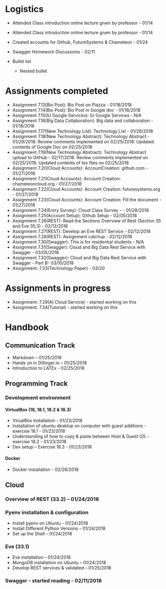 #	Logistics
*	Attended Class introduction online lecture given by professor - 01/14
   *	Attended Class introduction online lecture given by professor - 01/14
*	Created accounts for Github, FutureSystems & Chameleon - 01/24
*   Swagger Homework Discussions - 02/11

* Bullet list
   * Nested bullet

#	Assignments completed
*	Assignment 7.13(Bio Post): Bio Post on Piazza - 01/18/2018
* Assignment 7.14(Bio Post): Bio Post in Google doc - 01/18/2018
* Assignment 7.15(IU Google Services): IU Google Services - N/A
* Assignment 7.16(Big Data Collaboration): Big data and collaboration - 01/18/2018
* Assignment 7.17(New Technology List): Technology List - 01/29/2018
* Assignment 7.18(New Technology Abstract): Technology Abstract - 01/29/2018. Review comments implemented on 02/25/2018. Updated contents of Google Doc on 02/25/2018
* Assignment 7.19(New Technology Abstract): Technology Abstract upload to GitHub - 02/17/2018. Review comments implemented on 02/25/2018. Updated contents of tex files on 02/25/2018
* Assignment 7.20(Cloud Accounts): AccountCreation: github.com - 01/27/2018
* Assignment 7.21(Cloud Accounts): Account Creation: chameleoncloud.org - 01/27/2018
* Assignment 7.22(Cloud Accounts): Account Creation: futuresystems.org - 01/27/2018
* Assignment 7.23(Cloud Accounts): Account Creation: Fill the document - 01/27/2018
* Assignment 7.24(Entry Survey): Cloud Class Survey -  - 01/28/2018
* Assignment 7.25(Account Setup): Github Setup - 02/05/2018
* Assignment 7.26(REST): Read the Sections Overview of Rest (Section 35 and Eve 35.3) - 02/12/2018
* Assignment 7.27(REST): Develop an Eve REST Service - 02/12/2018
* Assignment 7.28(REST): Assignment catchup - 02/12/2018
* Assignment 7.30(Swagger): This is for residential students - N/A
* Assignment 7.31(Swagger): Cloud and Big Data Rest Service with Swagger - 03/05/2018
* Assignment 7.32(Swagger): Cloud and Big Data Rest Service with Swagger - Part B- 03/10/2018
* Assignment: 7.33(Technology Paper) - 03/20

#	Assignments in progress
* Assignment: 7.29(AI Cloud Service) - started working on this
* Assignment: 7.34(Tutorial) - started working on this
#	Handbook
##	Communication Track
*	Markdown – 01/25/2018
*	Hands on in Dillinger.io – 01/25/2018
* Introduction to LATEx - 02/25/2018
##	Programming Track
###	Development environment
####	VirtualBox (18, 18.1, 18.2 & 18.3)
*	VirualBox installation - 01/23/2018
*	Installation of ubuntu desktop on computer with guest additions - exercise 18.1 - 01/23/2018
*	Understanding of how to copy & paste between Host & Guest OS - exercise 18.2 - 01/23/2018
*	Dev setup – Exercise 18.3 - 01/23/2018
####	Docker
*	Docker installation - 02/26/2018
##	Cloud
###	Overview of REST (33.2) – 01/24/2018
###	Pyenv installation & configuration 
*	Install pyenv on Ubuntu  - 01/24/2018
*	Install Different Python Versions – 01/24/2018
*	Set up the Shell – 01/24/2018
###	Eve (33.1)
*	Eve installation – 01/24/2018
*	MongoDB installation on Ubuntu – 01/24/2018
*	Develop REST services & validated – 01/25/2018
###	Swagger - started reading - 02/11/2018
